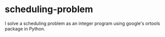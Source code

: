 # scheduling-problem
I solve a scheduling problem as an integer program using google's ortools package in Python.
